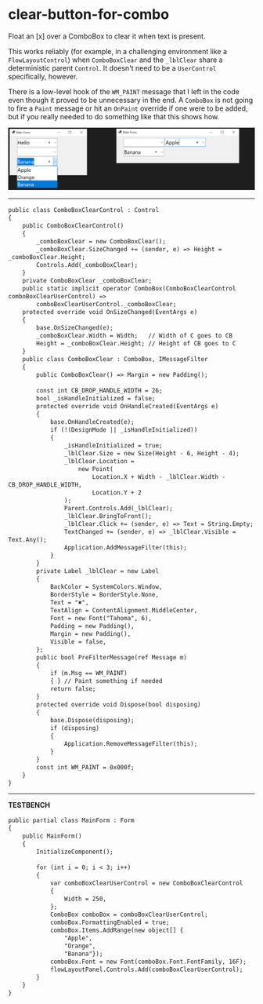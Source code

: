 ﻿# clear-button-for-combo
Float an [x] over a ComboBox to clear it when text is present.

This works reliably (for example, in a challenging environment like a `FlowLayoutControl`) when `ComboBoxClear` and the `_lblClear` share a deterministic parent `Control`. It doesn't need to be a `UserControl` specifically, however.

There is a low-level hook of the `WM_PAINT` message that I left in the code even though it proved to be unnecessary in the end. A `ComboBox` is not going to fire a `Paint` message or hit an `OnPaint` override if one were to be added, but if you really needed to do something like that this shows how.


![screenshot](https://github.com/IVSoftware/clear-button-for-combo/blob/master/clear-button-for-combo/ReadMe/flow-layout-panel.png)

***

    public class ComboBoxClearControl : Control
    {
        public ComboBoxClearControl()
        {
            _comboBoxClear = new ComboBoxClear();
            _comboBoxClear.SizeChanged += (sender, e) => Height = _comboBoxClear.Height;
            Controls.Add(_comboBoxClear);
        }
        private ComboBoxClear _comboBoxClear;
        public static implicit operator ComboBox(ComboBoxClearControl comboBoxClearUserControl) =>
            comboBoxClearUserControl._comboBoxClear;
        protected override void OnSizeChanged(EventArgs e)
        {
            base.OnSizeChanged(e);
            _comboBoxClear.Width = Width;   // Width of C goes to CB
            Height = _comboBoxClear.Height; // Height of CB goes to C
        }
        public class ComboBoxClear : ComboBox, IMessageFilter
        {
            public ComboBoxClear() => Margin = new Padding(); 

            const int CB_DROP_HANDLE_WIDTH = 26;
            bool _isHandleInitialized = false;
            protected override void OnHandleCreated(EventArgs e)
            {
                base.OnHandleCreated(e);
                if (!(DesignMode || _isHandleInitialized))
                {
                    _isHandleInitialized = true;
                    _lblClear.Size = new Size(Height - 6, Height - 4);
                    _lblClear.Location =
                        new Point(
                            Location.X + Width - _lblClear.Width - CB_DROP_HANDLE_WIDTH,
                            Location.Y + 2
                    );
                    Parent.Controls.Add(_lblClear);
                    _lblClear.BringToFront();
                    _lblClear.Click += (sender, e) => Text = String.Empty;
                    TextChanged += (sender, e) => _lblClear.Visible = Text.Any();
                    Application.AddMessageFilter(this);
                }
            }
            private Label _lblClear = new Label
            {
                BackColor = SystemColors.Window,
                BorderStyle = BorderStyle.None,
                Text = "✖",
                TextAlign = ContentAlignment.MiddleCenter,
                Font = new Font("Tahoma", 6),
                Padding = new Padding(),
                Margin = new Padding(),
                Visible = false,
            };
            public bool PreFilterMessage(ref Message m)
            {
                if (m.Msg == WM_PAINT)
                { } // Paint something if needed
                return false;
            }
            protected override void Dispose(bool disposing)
            {
                base.Dispose(disposing);
                if (disposing)
                {
                    Application.RemoveMessageFilter(this);
                }
            }
            const int WM_PAINT = 0x000f;
        }
    }

***
**TESTBENCH**

    public partial class MainForm : Form
    {
        public MainForm()
        {
            InitializeComponent();

            for (int i = 0; i < 3; i++)
            {
                var comboBoxClearUserControl = new ComboBoxClearControl
                {
                    Width = 250,
                };
                ComboBox comboBox = comboBoxClearUserControl;
                comboBox.FormattingEnabled = true;
                comboBox.Items.AddRange(new object[] {
                    "Apple",
                    "Orange",
                    "Banana"});
                comboBox.Font = new Font(comboBox.Font.FontFamily, 16F);
                flowLayoutPanel.Controls.Add(comboBoxClearUserControl);
            }
        }
    }
